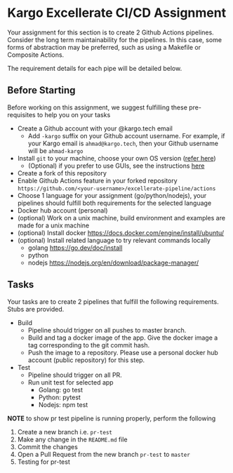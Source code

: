 # Kargo Excellerate CI/CD Assignment

Your assignment for this section is to create 2 Github Actions pipelines. Consider the long term maintainability for the pipelines. In this case, some forms of abstraction may be preferred, such as using a Makefile or Composite Actions.

The requirement details for each pipe will be detailed below.

## Before Starting

Before working on this assignment, we suggest fulfilling these pre-requisites to help you on your tasks

- Create a Github account with your @kargo.tech email
  - Add `-kargo` suffix on your Github account username. For example, if your Kargo email is `ahmad@kargo.tech`, then your Github username will be `ahmad-kargo`
- Install `git` to your machine, choose your own OS version ([refer here](https://git-scm.com/downloads))
  - (Optional) if you prefer to use GUIs, see the instructions [here](https://git-scm.com/downloads/guis)
- Create a fork of this repository
- Enable Github Actions feature in your forked repository `https://github.com/<your-username>/excellerate-pipeline/actions`
- Choose 1 language for your assignment (go/python/nodejs), your pipelines should fulfill both requirements for the selected language
- Docker hub account (personal)
- (optional) Work on a unix machine, build environment and examples are made for a unix machine
- (optional) Install docker https://docs.docker.com/engine/install/ubuntu/
- (optional) Install related language to try relevant commands locally
  - golang https://go.dev/doc/install
  - python
  - nodejs https://nodejs.org/en/download/package-manager/

## Tasks

Your tasks are to create 2 pipelines that fulfill the following requirements. Stubs are provided.

* Build
  * Pipeline should trigger on all pushes to master branch.
  * Build and tag a docker image of the app. Give the docker image a tag corresponding to the git commit hash.
  * Push the image to a repository. Please use a personal docker hub account (public repository) for this step.
* Test
  * Pipeline should trigger on all PR.
  * Run unit test for selected app
    * Golang: go test
    * Python: pytest
    * Nodejs: npm test

**NOTE** to show pr test pipeline is running properly, perform the following

1. Create a new branch i.e. `pr-test`
2. Make any change in the `README.md` file
3. Commit the changes
4. Open a Pull Request from the new branch `pr-test` to `master`
5. Testing for pr-test